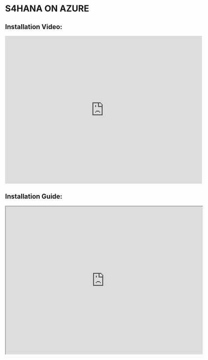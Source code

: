 # S4HANA ON AZURE

## Installation Video:

<iframe width="640" height="480" src="https://www.youtube.com/embed/Pr1JXY1pIRQ" frameborder="0" allowfullscreen> </iframe>

## Installation Guide:

<iframe src="https://drive.google.com/file/d/1pTjRHYchtNJzh4ujViXj6DUNF-RD73C_/preview" width="640" height="480"></iframe>
